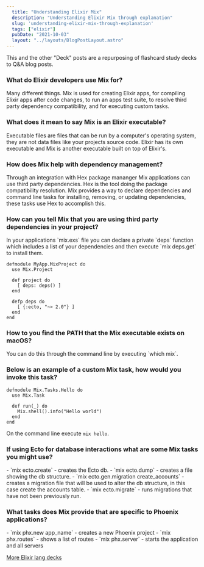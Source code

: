 ```yaml
---
  title: "Understanding Elixir Mix"
  description: "Understanding Elixir Mix through explanation"
  slug: 'understanding-elixir-mix-through-explanation'
  tags: ["elixir"]
  pubDate: "2021-10-03"
  layout: "../layouts/BlogPostLayout.astro"
---
```


This and the other "Deck" posts are a repurposing of flashcard study decks to Q&A blog posts. 

<h3>What do Elixir developers use Mix for?</h3>
Many different things. Mix is used for creating Elixir apps, for compiling Elixir apps after code changes, to run an apps test suite, to resolve third party dependency compatibility, and for executing custom tasks.

<h3>What does it mean to say Mix is an Elixir executable?</h3>
Executable files are files that can be run by a computer's operating system, they are not data files like your projects source code. Elixir has its own executable and Mix is another executable built on top of Elixir's.

<h3>How does Mix help with dependency management?</h3>
Through an integration with Hex package mananger Mix applications can use third party dependencies. Hex is the tool doing the package compatibility resolution. Mix provides a way to declare dependencies and command line tasks for installing, removing, or updating dependencies, these tasks use Hex to accomplish this.

<h3>How can you tell Mix that you are using third party dependencies in your project?</h3>
In your applications `mix.exs` file you can declare a private `deps` function which includes a list of your dependencies and then execute `mix deps.get` to install them. 

```
defmodule MyApp.MixProject do 
  use Mix.Project 

  def project do 
    [ deps: deps() ] 
  end 
  
  defp deps do 
    [ {:ecto, "~> 2.0"} ] 
  end 
end
```


<h3>How to you find the PATH that the Mix executable exists on macOS?</h3>
You can do this through the command line by executing `which mix`.


<h3>Below is an example of a custom Mix task, how would you invoke this task?</h3>

```
defmodule Mix.Tasks.Hello do 
  use Mix.Task 
  
  def run(_) do 
    Mix.shell().info("Hello world") 
  end 
end
```

On the command line execute `mix hello`.


<h3>If using Ecto for database interactions what are some Mix tasks you might use?</h3>
- `mix ecto.create` - creates the Ecto db. 
- `mix ecto.dump` - creates a file showing the db structure. 
- `mix ecto.gen.migration create_accounts` - creates a migration file that will be used to alter the db structure, in this case create the accounts table. 
- `mix ecto.migrate` - runs migrations that have not been previously run.


<h3>What tasks does Mix provide that are specific to Phoenix applications?</h3>
- `mix phx.new app_name` - creates a new Phoenix project 
- `mix phx.routes` - shows a list of routes 
- `mix phx.server` - starts the application and all servers


[More Elixir lang decks](https://www.devdecks.io/tags/elixir-deck)
